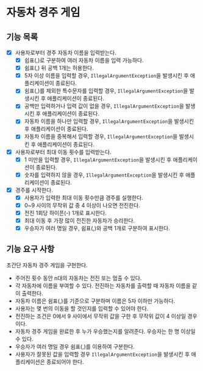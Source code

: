# 자동차 경주 게임

## 기능 목록

- [X] 사용자로부터 경주 자동차 이름을 입력받는다.
    - [X] 쉽표(,)로 구분하여 여러 자동차 이름을 입력 가능하다.
    - [X] 쉼표(,) 뒤 공백 1개는 허용한다.
    - [X] 5자 이상 이름을 입력할 경우, `IllegalArgumentException`을 발생시킨 후 애플리케이션이 종료된다.
    - [X] 쉼표(,)를 제외한 특수문자를 입력할 경우, `IllegalArgumentException`을 발생시킨 후 애플리케이션이 종료된다.
    - [X] 공백만 입력하거나 입력 값이 없을 경우, `IllegalArgumentException`을 발생시킨 후 애플리케이션이 종료된다.
    - [X] 자동차 이름을 하나만 입력할 경우, `IllegalArgumentException`을 발생시킨 후 애플리케이션이 종료된다.
    - [X] 자동차 이름을 중복해서 입력할 경우, `IllegalArgumentException`을 발생시킨 후 애플리케이션이 종료된다.
- [X] 사용자로부터 최대 이동 횟수를 입력받는다.
    - [X] 1 미만을 입력할 경우, `IllegalArgumentException`을 발생시킨 후 애플리케이션이 종료된다.
    - [X] 숫자를 입력하지 않을 경우, `IllegalArgumentException`을 발생시킨 후 애플리케이션이 종료된다.
- [X] 경주를 시작한다.
    - [X] 사용자가 입력한 최대 이동 횟수만큼 경주를 실행한다.
    - [X] 0~9 사이의 무작위 값 중 4 이상이 나오면 전진한다.
    - [X] 전진 1회당 하이픈(-) 1개로 표시한다.
    - [X] 최대 이동 후 가장 많이 전진한 자동차가 승리한다.
    - [X] 우승자가 여러 명일 경우, 쉼표(,)와 공백 1개로 구분하여 표시한다.

## 기능 요구 사항

초간단 자동차 경주 게임을 구현한다.

- 주어진 횟수 동안 n대의 자동차는 전진 또는 멈출 수 있다.
- 각 자동차에 이름을 부여할 수 있다. 전진하는 자동차를 출력할 때 자동차 이름을 같이 출력한다.
- 자동차 이름은 쉼표(,)를 기준으로 구분하며 이름은 5자 이하만 가능하다.
- 사용자는 몇 번의 이동을 할 것인지를 입력할 수 있어야 한다.
- 전진하는 조건은 0에서 9 사이에서 무작위 값을 구한 후 무작위 값이 4 이상일 경우이다.
- 자동차 경주 게임을 완료한 후 누가 우승했는지를 알려준다. 우승자는 한 명 이상일 수 있다.
- 우승자가 여러 명일 경우 쉼표(,)를 이용하여 구분한다.
- 사용자가 잘못된 값을 입력할 경우 `IllegalArgumentException`을 발생시킨 후 애플리케이션은 종료되어야 한다.
